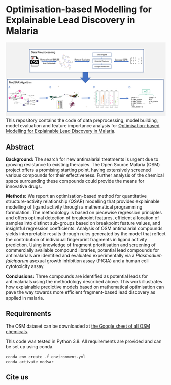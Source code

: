# Optimisation-based Modelling for Explainable Lead Discovery in Malaria
![modSAR flowchart](flowchart.png)
This repository contains the code of data preprocessing, model building, model evaluation and feature importance analysis for [Optimisation-based Modelling for Explainable Lead Discovery in Malaria](). 
## Abstract
**Background:** The search for new antimalarial treatments is urgent due to growing resistance to existing therapies. The Open Source Malaria (OSM) project offers a promising starting point, having extensively screened various compounds for their effectiveness. Further analysis of the chemical space surrounding these compounds could provide the means for innovative drugs.

**Methods:**  We report an optimisation-based method for quantitative structure-activity relationship (QSAR) modelling that provides explainable modelling of ligand activity through a mathematical programming formulation. The methodology is based on piecewise regression principles and offers optimal detection of breakpoint features, efficient allocation of samples into distinct sub-groups based on breakpoint feature values, and insightful regression coefficients. Analysis of OSM antimalarial compounds yields interpretable results through rules generated by the model that reflect the contribution of individual fingerprint fragments in ligand activity prediction. Using knowledge of fragment prioritisation and screening of commercially available compound libraries, potential lead compounds for antimalarials are identified and evaluated experimentally via a *Plasmodium falciparum* asexual growth inhibition assay (PfGIA) and a human cell cytotoxicity assay.

**Conclusions:** Three compounds are identified as potential leads for antimalarials using the methodology described above. This work illustrates how explainable predictive models based on mathematical optimisation can pave the way towards more efficient fragment-based lead discovery as applied in malaria.
## Requirements
The OSM dataset can be downloaded at [the Google sheet of all OSM chemicals](https://docs.google.com/spreadsheets/d/1Rvy6OiM291d1GN_cyT6eSw_C3lSuJ1jaR7AJa8hgGsc/edit#gid=510297618).

This code was tested in Python 3.8. All requirements are provided and can be set up using conda.
```
conda env create -f environment.yml
conda activate modsar
```
## Cite us
